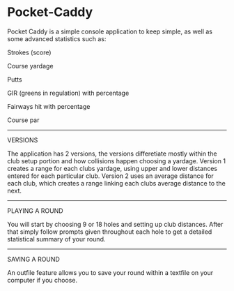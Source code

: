 # Pocket-Caddy

Pocket Caddy is a simple console application to keep simple, as well as some advanced statistics such as:


Strokes (score)

Course yardage

Putts

GIR (greens in regulation) with percentage

Fairways hit with percentage

Course par


______________________________________

VERSIONS


The application has 2 versions, the versions differetiate mostly within the club setup portion and how collisions happen
choosing a yardage. Version 1 creates a range for each clubs yardage, using upper and lower distances entered for each particular club.
Version 2 uses an average distance for each club, which creates a range linking each clubs average distance to the next.

____________________________________

PLAYING A ROUND


You will start by choosing 9 or 18 holes and setting up club distances. After that simply follow prompts given throughout each hole to
get a detailed statistical summary of your round.
____________________________________

SAVING A ROUND

An outfile feature allows you to save your round within a textfile on your computer if you choose.

